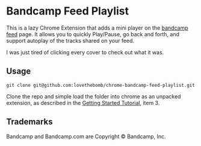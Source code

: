 # Bandcamp Feed Playlist

This is a lazy Chrome Extension that adds a mini player on  the [bandcamp feed](http://www.bandcamp.com) page.
It allows you to quickly Play/Pause, go back and forth, and support autoplay of the tracks shared on your feed.

I was just tired of clicking every cover to check out what it was.

## Usage

```
git clone git@github.com:lovethebomb/chrome-bandcamp-feed-playlist.git
```

Clone the repo and simple load the folder into chrome as an unpacked extension, as described in the [Getting Started Tutorial](https://developer.chrome.com/extensions/getstarted#manifest), item 3.


## Trademarks
Bandcamp and Bandcamp.com are Copyright © Bandcamp, Inc.